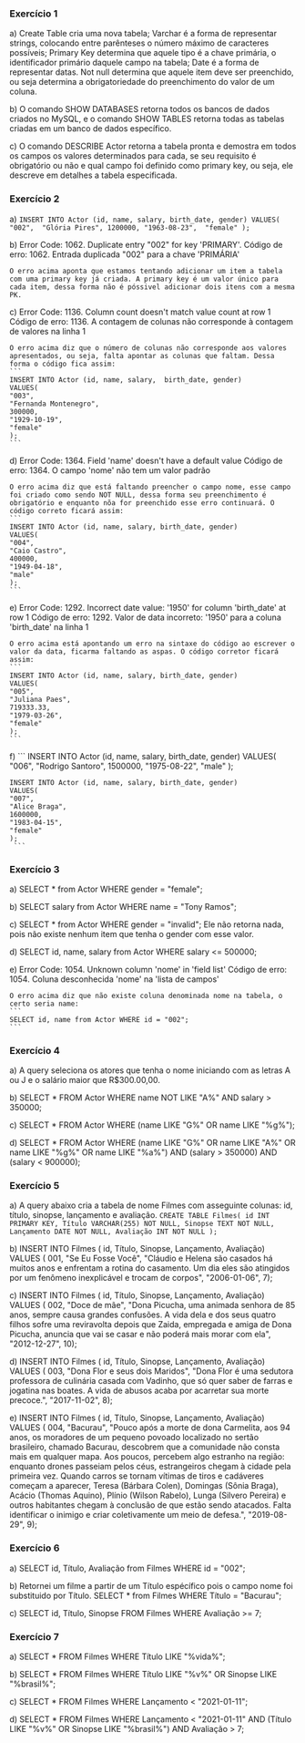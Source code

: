 ### Exercício 1
a) Create Table cria uma nova tabela;
   Varchar é a forma de representar strings, colocando entre parênteses o número máximo de caracteres possíveis;
   Primary Key determina que aquele tipo é a chave primária, o identificador primário daquele campo na tabela;
   Date é a forma de representar datas.
   Not null determina que aquele item deve ser preenchido, ou seja determina a obrigatoriedade do preenchimento do valor de um coluna.

b) O comando SHOW DATABASES retorna todos os bancos de dados criados no MySQL, e o comando SHOW TABLES retorna todas as tabelas criadas em um banco de dados específico.

c) O comando DESCRIBE Actor retorna a tabela pronta e demostra em todos os campos os valores determinados para cada, se seu requisito é obrigatório ou não e qual campo foi definido como primary key, ou seja, ele descreve em detalhes a tabela especificada.

### Exercício 2
a)  ```
    INSERT INTO Actor (id, name, salary, birth_date, gender)
    VALUES(
    "002", 
    "Glória Pires",
    1200000,
    "1963-08-23", 
    "female"
    );
    ```

b)  Error Code: 1062. Duplicate entry "002" for key 'PRIMARY'. 
    Código de erro: 1062. Entrada duplicada "002" para a chave 'PRIMÁRIA'

    O erro acima aponta que estamos tentando adicionar um item a tabela com uma primary key já criada. A primary key é um valor único para cada item, dessa forma não é póssivel adicionar dois itens com a mesma PK.

c)  Error Code: 1136. Column count doesn't match value count at row 1 
    Código de erro: 1136. A contagem de colunas não corresponde à contagem de valores na linha 1

    O erro acima diz que o número de colunas não corresponde aos valores apresentados, ou seja, falta apontar as colunas que faltam. Dessa forma o código fica assim:
    ```
    INSERT INTO Actor (id, name, salary,  birth_date, gender)
    VALUES(
    "003", 
    "Fernanda Montenegro",
    300000,
    "1929-10-19", 
    "female"
    );
    ```

d)  Error Code: 1364. Field 'name' doesn't have a default value
    Código de erro: 1364. O campo 'nome' não tem um valor padrão

    O erro acima diz que está faltando preencher o campo nome, esse campo foi criado como sendo NOT NULL, dessa forma seu preenchimento é obrigatório e enquanto nõa for preenchido esse erro continuará. O código correto ficará assim:
    ```
    INSERT INTO Actor (id, name, salary, birth_date, gender)
    VALUES(
    "004",
    "Caio Castro",
    400000,
    "1949-04-18", 
    "male"
    );
    ```

e)  Error Code: 1292. Incorrect date value: '1950' for column 'birth_date' at row 1
    Código de erro: 1292. Valor de data incorreto: '1950' para a coluna 'birth_date' na linha 1

    O erro acima está apontando um erro na sintaxe do código ao escrever o valor da data, ficarma faltando as aspas. O código corretor ficará assim: 
    ```
    INSERT INTO Actor (id, name, salary, birth_date, gender)
    VALUES(
    "005", 
    "Juliana Paes",
    719333.33,
    "1979-03-26", 
    "female"
    );
    ```

f)   ```
    INSERT INTO Actor (id, name, salary, birth_date, gender)
    VALUES(
    "006", 
    "Rodrigo Santoro",
    1500000,
    "1975-08-22", 
    "male"
    );

    INSERT INTO Actor (id, name, salary, birth_date, gender)
    VALUES(
    "007", 
    "Alice Braga",
    1600000,
    "1983-04-15", 
    "female"
    );    
     ```

### Exercício 3

a)  SELECT * from Actor WHERE gender = "female";

b)  SELECT salary from Actor  WHERE name = "Tony Ramos";

c)  SELECT * from Actor WHERE gender = "invalid";
    Ele não retorna nada, pois não existe nenhum item que tenha o gender com esse valor.

d)  SELECT id, name, salary from Actor WHERE salary <= 500000;

e)  Error Code: 1054. Unknown column 'nome' in 'field list'
    Código de erro: 1054. Coluna desconhecida 'nome' na 'lista de campos'

    O erro acima diz que não existe coluna denominada nome na tabela, o certo seria name:
    ```
    SELECT id, name from Actor WHERE id = "002";
    ```

### Exercício 4

a) A query seleciona os atores que tenha o nome iniciando com as letras A ou J e o salário maior que R$300.00,00.

b) SELECT * FROM Actor WHERE name NOT LIKE "A%" AND salary > 350000;

c) SELECT * FROM Actor WHERE (name LIKE "G%" OR name LIKE "%g%");

d) SELECT * FROM Actor WHERE (name LIKE "G%" OR name LIKE "A%" OR name LIKE "%g%" OR name LIKE "%a%") AND (salary > 350000) AND (salary < 900000);

### Exercício 5

a)  A query abaixo cria a tabela de nome Filmes com asseguinte colunas: id, título, sinopse, lançamento e avaliação.
    ```
    CREATE TABLE Filmes(
    id INT PRIMARY KEY,
    Título VARCHAR(255) NOT NULL,
    Sinopse TEXT NOT NULL,
    Lançamento DATE NOT NULL,
    Avaliação INT NOT NULL
    );
    ```

b) INSERT INTO Filmes ( id, Título, Sinopse, Lançamento, Avaliação)
    VALUES ( 001, 
    "Se Eu Fosse Você", 
    "Cláudio e Helena são casados há muitos anos e enfrentam a rotina do casamento. Um dia eles são atingidos por um fenômeno inexplicável e trocam de corpos", 
    "2006-01-06", 
    7);

c)  INSERT INTO Filmes ( id, Título, Sinopse, Lançamento, Avaliação)
    VALUES ( 002, 
	"Doce de mãe", 
    "Dona Picucha, uma animada senhora de 85 anos, sempre causa grandes confusões. A vida dela e dos seus quatro filhos sofre uma reviravolta depois que Zaida, empregada e amiga de Dona Picucha, anuncia que vai se casar e não poderá mais morar com ela", 
    "2012-12-27", 
	10);

d)  INSERT INTO Filmes ( id, Título, Sinopse, Lançamento, Avaliação)
    VALUES ( 003, 
	"Dona Flor e seus dois Maridos", 
    "Dona Flor é uma sedutora professora de culinária casada com Vadinho, que só quer saber de farras e jogatina nas boates. A vida de abusos acaba por acarretar sua morte precoce.", 
    "2017-11-02", 
	8);

e)  INSERT INTO Filmes ( id, Título, Sinopse, Lançamento, Avaliação)
    VALUES ( 004, 
	"Bacurau", 
    "Pouco após a morte de dona Carmelita, aos 94 anos, os moradores de um pequeno povoado localizado no sertão brasileiro, chamado Bacurau, descobrem que a comunidade não consta mais em qualquer mapa. Aos poucos, percebem algo estranho na região: enquanto drones passeiam pelos céus, estrangeiros chegam à cidade pela primeira vez. Quando carros se tornam vítimas de tiros e cadáveres começam a aparecer, Teresa (Bárbara Colen), Domingas (Sônia Braga), Acácio (Thomas Aquino), Plínio (Wilson Rabelo), Lunga (Silvero Pereira) e outros habitantes chegam à conclusão de que estão sendo atacados. Falta identificar o inimigo e criar coletivamente um meio de defesa.", 
    "2019-08-29", 
	9);

### Exercício 6

a)  SELECT id, Título, Avaliação from Filmes WHERE id = "002";

b)  Retornei um filme a partir de um Título espécífico pois o campo nome foi substituido por Título.
    SELECT * from Filmes WHERE Título = "Bacurau";

c)  SELECT id, Título, Sinopse FROM Filmes WHERE Avaliação >= 7;

### Exercício 7

a)  SELECT * FROM Filmes WHERE Título LIKE "%vida%";

b)  SELECT * FROM Filmes WHERE Título LIKE "%v%" OR Sinopse LIKE "%brasil%";

c)  SELECT * FROM Filmes WHERE Lançamento < "2021-01-11";

d)  SELECT * FROM Filmes WHERE Lançamento < "2021-01-11" AND (Título LIKE "%v%" OR Sinopse LIKE "%brasil%") AND Avaliação > 7;
